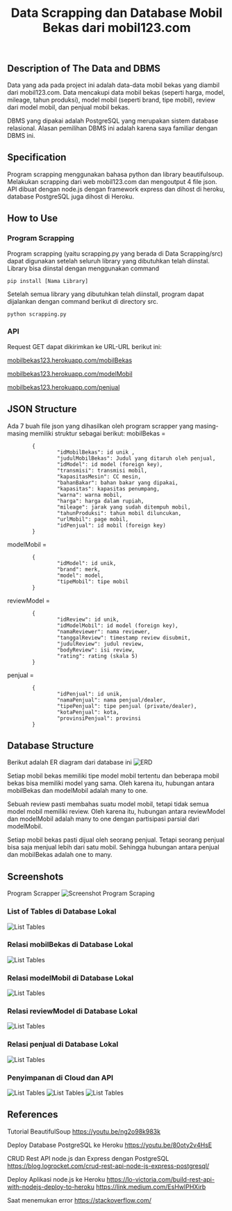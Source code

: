
<h1 align="center">
  <br>
  Data Scrapping dan Database Mobil Bekas dari mobil123.com
  <br>
  <br>
</h1>

## Description of The Data and DBMS
Data yang ada pada project ini adalah data-data mobil bekas yang diambil dari mobil123.com. Data mencakupi data mobil bekas (seperti harga, model, mileage, tahun produksi), model mobil (seperti brand, tipe mobil), review dari model mobil, dan penjual mobil bekas.

DBMS yang dipakai adalah PostgreSQL yang merupakan sistem database relasional. Alasan pemilihan DBMS ini adalah karena saya familiar dengan DBMS ini.

## Specification
Program scrapping menggunakan bahasa python dan library beautifulsoup. Melakukan scrapping dari web mobil123.com dan mengoutput 4 file json.
API dibuat dengan node.js dengan framework express dan dihost di heroku, database PostgreSQL juga dihost di Heroku.


## How to Use
### Program Scrapping 
Program scrapping (yaitu scrapping.py yang berada di Data Scrapping/src) dapat digunakan setelah seluruh library yang dibutuhkan telah diinstal. Library bisa diinstal dengan menggunakan command
```
pip install [Nama Library]
```
Setelah semua library yang dibutuhkan telah diinstall, program dapat dijalankan dengan command berikut di directory src.
```
python scrapping.py
```

### API
Request GET dapat dikirimkan ke URL-URL berikut ini:

[mobilbekas123.herokuapp.com/mobilBekas](https://mobilbekas123.herokuapp.com/mobilBekas)

[mobilbekas123.herokuapp.com/modelMobil](https://mobilbekas123.herokuapp.com/modelMobil)

[mobilbekas123.herokuapp.com/penjual](https://mobilbekas123.herokuapp.com/penjual)

## JSON Structure
Ada 7 buah file json yang dihasilkan oleh program scrapper yang masing-masing memiliki struktur sebagai berikut:
mobilBekas =
```
        {
                "idMobilBekas": id unik ,
                "judulMobilBekas": Judul yang ditaruh oleh penjual,
                "idModel": id model (foreign key),
                "transmisi": transmisi mobil,
                "kapasitasMesin": CC mesin,
                "bahanBakar": bahan bakar yang dipakai,
                "kapasitas": kapasitas penumpang,
                "warna": warna mobil,
                "harga": harga dalam rupiah,
                "mileage": jarak yang sudah ditempuh mobil,
                "tahunProduksi": tahun mobil diluncukan,
                "urlMobil": page mobil,
                "idPenjual": id mobil (foreign key)
        }
```
modelMobil =
```
        {
                "idModel": id unik,
                "brand": merk,
                "model": model,
                "tipeMobil": tipe mobil
        }
```
reviewModel =
```
        {
                "idReview": id unik,
                "idModelMobil": id model (foreign key),
                "namaReviewer": nama reviewer,
                "tanggalReview": timestamp review disubmit,
                "judulReview": judul review,
                "bodyReview": isi review,
                "rating": rating (skala 5)
        }
```

penjual =
```
        {
                "idPenjual": id unik,
                "namaPenjual": nama penjual/dealer,
                "tipePenjual": tipe penjual (private/dealer),
                "kotaPenjual": kota,
                "provinsiPenjual": provinsi
        }
```
## Database Structure
Berikut adalah ER diagram dari database ini 
![ERD](Data%20Storing/design/ER%20Diagram.png)

Setiap mobil bekas memiliki tipe model mobil tertentu dan beberapa mobil bekas bisa memiliki model yang sama. Oleh karena itu, hubungan antara mobilBekas dan modelMobil adalah many to one.

Sebuah review pasti membahas suatu model mobil, tetapi tidak semua model mobil memiliki review. Oleh karena itu, hubungan antara reviewModel dan modelMobil adalah many to one dengan partisipasi parsial dari modelMobil.

Setiap mobil bekas pasti dijual oleh seorang penjual. Tetapi seorang penjual bisa saja menjual lebih dari satu mobil. Sehingga hubungan antara penjual dan mobilBekas adalah one to many.

## Screenshots
Program Scrapper
![Screenshot Program Scraping](Data%20Scraping/screenshot/Screenshot%20Program.png)

### List of Tables di Database Lokal
![List Tables](Data%20Storing/screenshot/List%20of%20Tables.jpg)

### Relasi mobilBekas di Database Lokal
![List Tables](Data%20Storing/screenshot/mobilBekas.png)

### Relasi modelMobil di Database Lokal
![List Tables](Data%20Storing/screenshot/modelMobil.png)

### Relasi reviewModel di Database Lokal
![List Tables](Data%20Storing/screenshot/reviewModel.png)

### Relasi penjual di Database Lokal
![List Tables](Data%20Storing/screenshot/penjual.png)

### Penyimpanan di Cloud dan API
![List Tables](Data%20Storing/screenshot/Cloud1.png)
![List Tables](Data%20Storing/screenshot/Cloud2.png)
![List Tables](Data%20Storing/screenshot/Cloud3.png)

## References
Tutorial BeautifulSoup
https://youtu.be/ng2o98k983k

Deploy Database PostgreSQL ke Heroku
https://youtu.be/80oty2v4HsE

CRUD Rest API node.js dan Express dengan PostgreSQL
https://blog.logrocket.com/crud-rest-api-node-js-express-postgresql/

Deploy Aplikasi node.js ke Heroku
https://lo-victoria.com/build-rest-api-with-nodejs-deploy-to-heroku
https://link.medium.com/EsHwIPHXirb

Saat menemukan error
https://stackoverflow.com/
